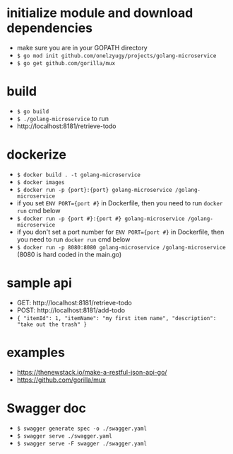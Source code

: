 # initialize module and download dependencies
- make sure you are in your GOPATH directory
- `$ go mod init github.com/onelzyugy/projects/golang-microservice`
- `$ go get github.com/gorilla/mux`

# build
- ```$ go build```
- ```$ ./golang-microservice``` to run
- http://localhost:8181/retrieve-todo

# dockerize 
- `$ docker build . -t golang-microservice`
- `$ docker images`
- `$ docker run -p {port}:{port} golang-microservice /golang-microservice`
- if you set ```ENV PORT={port #}``` in Dockerfile, then you need to run `docker run` cmd below
- `$ docker run -p {port #}:{port #} golang-microservice /golang-microservice`
- if you don't set a port number for ```ENV PORT={port #}``` in Dockerfile, then you need to run `docker run` cmd below
- `$ docker run -p 8080:8080 golang-microservice /golang-microservice` (8080 is hard coded in the main.go)

# sample api
- GET: http://localhost:8181/retrieve-todo
- POST: http://localhost:8181/add-todo
- `{
    "itemId": 1,
    "itemName": "my first item name",
    "description": "take out the trash"
}`

# examples
- https://thenewstack.io/make-a-restful-json-api-go/
- https://github.com/gorilla/mux

# Swagger doc
- `$ swagger generate spec -o ./swagger.yaml`
- `$ swagger serve ./swagger.yaml`
- `$ swagger serve -F swagger ./swagger.yaml`